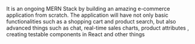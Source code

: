It is an ongoing MERN Stack by building an amazing e-commerce application from scratch. The application will have not only basic functionalities such as a shopping cart and product search, but also advanced things such as chat, real-time sales charts, product attributes , creating testable components in React and other things
